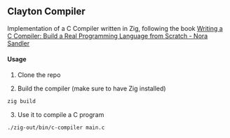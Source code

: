 ## Clayton Compiler
Implementation of a C Compiler written in Zig, following the book [Writing a C Compiler: Build a Real Programming Language from Scratch - Nora Sandler](https://www.amazon.com/Writing-Compiler-Programming-Language-Scratch/dp/1718500424)

#### Usage

1. Clone the repo

2. Build the compiler (make sure to have Zig installed)

```zsh
zig build
```

3. Use it to compile a C program
```zsh
./zig-out/bin/c-compiler main.c
```
